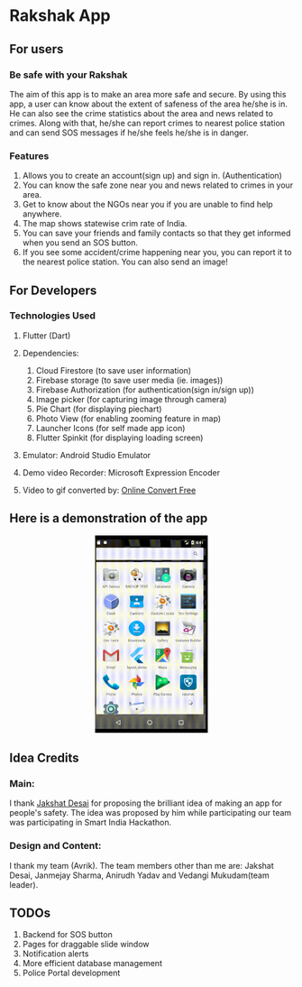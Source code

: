 # Rakshak App

## For users

### Be safe with your Rakshak
The aim of this app is to make an area more safe and secure. By using this app, a user can know about the extent of safeness of the area he/she is in. He can also see the crime statistics about the area and news related to crimes. Along with that, he/she can report crimes to nearest police station and can send SOS messages if he/she feels he/she is in danger.

### Features
1. Allows you to create an account(sign up) and sign in. (Authentication)
2. You can know the safe zone near you and news related to crimes in your area.
3. Get to know about the NGOs near you if you are unable to find help anywhere.
4. The map shows statewise crim rate of India.
5. You can save your friends and family contacts so that they get informed when you send an SOS button. 
6. If you see some accident/crime happening near you, you can report it to the nearest police station. You can also send an image!

## For Developers

### Technologies Used
1. Flutter (Dart)
2. Dependencies:
    1. Cloud Firestore (to save user information)
    2. Firebase storage (to save user media (ie. images))
    3. Firebase Authorization (for authentication(sign in/sign up))
    4. Image picker (for capturing image through camera)
    5. Pie Chart (for displaying piechart)
    6. Photo View (for enabling zooming feature in map)
    7. Launcher Icons (for self made app icon)
    8. Flutter Spinkit (for displaying loading screen)

3. Emulator: Android Studio Emulator
4. Demo video Recorder: Microsoft Expression Encoder
5. Video to gif converted by: [Online Convert Free](https://onlineconvertfree.com/convert-format/wmv-to-gif/)

## Here is a demonstration of the app


<p align="center">
  <img width="200" height="350" src="https://github.com/anchal27sri/Flutter-Apps/blob/master/rakshak/project_images/picture_compress.gif?raw=true">
</p>

## Idea Credits
### Main: 
I thank [Jakshat Desai](https://github.com/Jakshat-Desai) for proposing the brilliant idea of making an app for people's safety. The idea was proposed by him while participating our team was participating in Smart India Hackathon.

### Design and Content: 
I thank my team (Avrik). The team members other than me are: Jakshat Desai, Janmejay Sharma, Anirudh Yadav and Vedangi Mukudam(team leader).  

## TODOs
1. Backend for SOS button
2. Pages for draggable slide window
3. Notification alerts
5. More efficient database management
6. Police Portal development